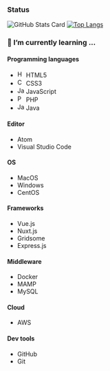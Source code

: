 <!--
**Raphael-D/Raphael-D** is a ✨ _special_ ✨ repository because its `README.md` (this file) appears on your GitHub profile.

Here are some ideas to get you started:

- 🔭 I’m currently working on ...
- 🌱 I’m currently learning ...
- 👯 I’m looking to collaborate on ...
- 🤔 I’m looking for help with ...
- 💬 Ask me about ...
- 📫 How to reach me: ...
- 😄 Pronouns: ...
- ⚡ Fun fact: ...
-->
###   Status


![GitHub Stats Card](https://github-readme-stats.vercel.app/api?username=Raphael-D&show_icons=true&theme=dark&count_private=true&include_all_commits=true) [![Top Langs](https://github-readme-stats.vercel.app/api/top-langs/?username=Raphael-D&layout=compact&theme=dark&hide=php)](https://github.com/anuraghazra/github-readme-stats)


### 🌱 I’m currently learning ...

#### Programming languages
- <img src="https://raw.githubusercontent.com/konpa/devicon/master/icons/javascript/html5-plain.svg" alt="HTML5" width="16"> HTML5
- <img src="https://raw.githubusercontent.com/konpa/devicon/master/icons/javascript/css3-plain.svg" alt="CSS3" width="16"> CSS3
- <img src="https://raw.githubusercontent.com/konpa/devicon/master/icons/javascript/javascript-plain.svg" alt="JavaScript" width="16"> JavaScript
- <img src="https://raw.githubusercontent.com/konpa/devicon/master/icons/php/php-plain.svg" alt="PHP" width="16" /> PHP
- <img src="https://raw.githubusercontent.com/konpa/devicon/master/icons/java/java-plain.svg" alt="Java" width="16" /> Java

#### Editor
- Atom
- Visual Studio Code

#### OS
- MacOS
- Windows
- CentOS

#### Frameworks
- Vue.js
- Nuxt.js
- Gridsome
- Express.js

#### Middleware
- Docker
- MAMP
- MySQL

#### Cloud
- AWS

#### Dev tools
- GitHub
- Git
